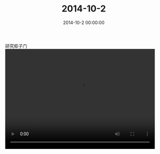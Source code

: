 ﻿---
title: "2014-10-2"
date: 2014-10-2 00:00:00
tags: 视频
categories: 爸爸
---
研究柜子门
<video src="http://oy07drb41.bkt.clouddn.com/9d50ab1a56b4f2c62156b52a3cc74149.mp4" width="480" height="320" controls>
your browser does not support the video tag
</video>

